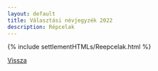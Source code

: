 ```yaml
---
layout: default
title: Választási névjegyzék 2022
description: Répcelak
---
```


{% include settlementHTMLs/Reepcelak.html %}

[Vissza](../)